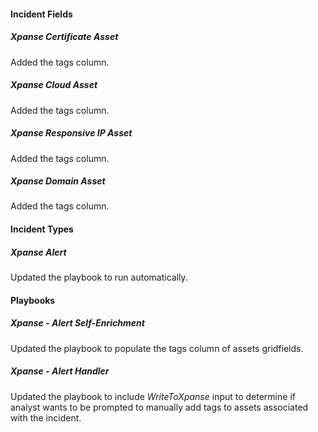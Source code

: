 
#### Incident Fields

##### Xpanse Certificate Asset

Added the tags column.

##### Xpanse Cloud Asset

Added the tags column.

##### Xpanse Responsive IP Asset

Added the tags column.

##### Xpanse Domain Asset

Added the tags column.

#### Incident Types

##### Xpanse Alert

Updated the playbook to run automatically.

#### Playbooks

##### Xpanse - Alert Self-Enrichment

Updated the playbook to populate the tags column of assets gridfields.

##### Xpanse - Alert Handler

Updated the playbook to include *WriteToXpanse* input to determine if analyst wants to be prompted to manually add tags to assets associated with the incident.
